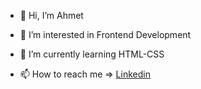 - 👋 Hi, I’m Ahmet 
- 👀 I’m interested in Frontend Development 
- 🌱 I’m currently learning HTML-CSS

- 📫 How to reach me => [Linkedin](https://www.linkedin.com/in/ahmet-ko%C5%9Fan-05884520a/)

<!---
ahmetkosan/ahmetkosan is a ✨ special ✨ repository because its `README.md` (this file) appears on your GitHub profile.
You can click the Preview link to take a look at your changes.
--->

